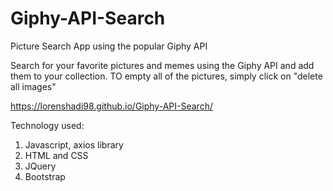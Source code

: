 # Giphy-API-Search
Picture Search App using the popular Giphy API

Search for your favorite pictures and memes using the Giphy API and add them to your collection. 
TO empty all of the pictures, simply click on "delete all images"

https://lorenshadi98.github.io/Giphy-API-Search/

Technology used:
1. Javascript, axios library
2. HTML and CSS
3. JQuery
4. Bootstrap
